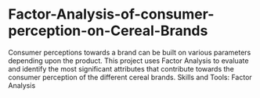 # Factor-Analysis-of-consumer-perception-on-Cereal-Brands
Consumer perceptions towards a brand can be built on various parameters depending upon the product. This project uses Factor Analysis to evaluate and identify the most significant attributes that contribute towards the consumer perception of the different cereal brands.  Skills and Tools:  Factor Analysis
